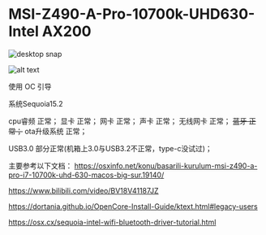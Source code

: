 # MSI-Z490-A-Pro-10700k-UHD630-Intel AX200
  ![desktop snap](https://user-images.githubusercontent.com/26639931/111028132-b6cab780-842f-11eb-980c-0dece94cb65a.png)
  
  ![alt text](file:///%E6%88%AA%E5%B1%8F2025-01-24%2013.44.46.png)
  
  使用 OC 引导 
  
  系统Sequoia15.2
  
  cpu睿频 正常；
  显卡 正常；
  网卡 正常；
  声卡 正常；
  无线网卡 正常；
~~蓝牙 正常；~~
  ota升级系统 正常；

  USB3.0 部分正常(机箱上3.0与USB3.2不正常，type-c没试过)；
  
  
  主要参考以下文档：
  https://osxinfo.net/konu/basarili-kurulum-msi-z490-a-pro-i7-10700k-uhd-630-macos-big-sur.19140/
  
  https://www.bilibili.com/video/BV18V41187JZ
  
  https://dortania.github.io/OpenCore-Install-Guide/ktext.html#legacy-users

  https://osx.cx/sequoia-intel-wifi-bluetooth-driver-tutorial.html
